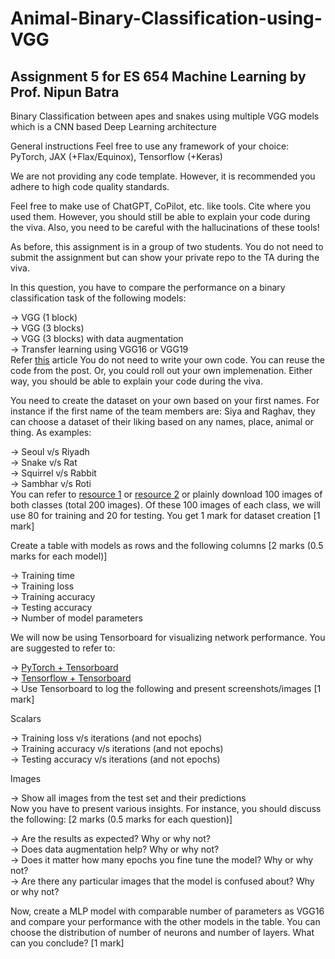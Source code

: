 # Animal-Binary-Classification-using-VGG
## Assignment 5 for ES 654 Machine Learning by Prof. Nipun Batra
Binary Classification between apes and snakes using multiple VGG models which is a CNN based Deep Learning architecture  

General instructions
Feel free to use any framework of your choice: PyTorch, JAX (+Flax/Equinox), Tensorflow (+Keras)  

We are not providing any code template. However, it is recommended you adhere to high code quality standards.  

Feel free to make use of ChatGPT, CoPilot, etc. like tools. Cite where you used them. However, you should still be able to explain your code during the viva. Also, you need to be careful with the hallucinations of these tools!  

As before, this assignment is in a group of two students. You do not need to submit the assignment but can show your private repo to the TA during the viva.  

In this question, you have to compare the performance on a binary classification task of the following models:  

-> VGG (1 block)  
-> VGG (3 blocks)  
-> VGG (3 blocks) with data augmentation  
-> Transfer learning using VGG16 or VGG19  
Refer [this]([https://machinelearningmastery.com/how-to-develop-a-convolutional-neural-network-to-classify-photos-of-dogs-and-cats/]) article You do not need to write your own code. You can reuse the code from the post. Or, you could roll out your own implemenation. Either way, you should be able to explain your code during the viva.  

You need to create the dataset on your own based on your first names. For instance if the first name of the team members are: Siya and Raghav, they can choose a dataset of their liking based on any names, place, animal or thing. As examples:  

-> Seoul v/s Riyadh  
-> Snake v/s Rat  
-> Squirrel v/s Rabbit  
-> Sambhar v/s Roti  
You can refer to [resource 1]([https://python.plainenglish.io/how-to-automatically-download-bulk-images-for-your-dataset-using-python-f1efffba7a03]) or [resource 2]([https://github.com/JorgePoblete/DuckDuckGoImages]) or plainly download 100 images of both classes (total 200 images). Of these 100 images of each class, we will use 80 for training and 20 for testing. You get 1 mark for dataset creation [1 mark]  
  
Create a table with models as rows and the following columns [2 marks (0.5 marks for each model)]  
  
-> Training time  
-> Training loss  
-> Training accuracy  
-> Testing accuracy  
-> Number of model parameters  
  
We will now be using Tensorboard for visualizing network performance. You are suggested to refer to:  
  
-> [PyTorch + Tensorboard]([https://www.youtube.com/watch?v=RLqsxWaQdHE])  
-> [Tensorflow + Tensorboard]([https://www.youtube.com/watch?v=k7KfYXXrOj0])  
-> Use Tensorboard to log the following and present screenshots/images [1 mark]  
  
Scalars  
  
-> Training loss v/s iterations (and not epochs)  
-> Training accuracy v/s iterations (and not epochs)  
-> Testing accuracy v/s iterations (and not epochs)  
  
Images  
  
-> Show all images from the test set and their predictions  
Now you have to present various insights. For instance, you should discuss the following: [2 marks (0.5 marks for each question)]  
  
-> Are the results as expected? Why or why not?  
-> Does data augmentation help? Why or why not?  
-> Does it matter how many epochs you fine tune the model? Why or why not?  
-> Are there any particular images that the model is confused about? Why or why not?  
  
Now, create a MLP model with comparable number of parameters as VGG16 and compare your performance with the other models in the table. You can choose the distribution of number of neurons and number of layers. What can you conclude? [1 mark]  
